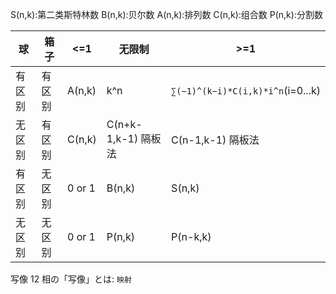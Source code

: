 S(n,k):第二类斯特林数
B(n,k):贝尔数
A(n,k):排列数
C(n,k):组合数
P(n,k):分割数

| 球     | 箱子   | <=1    | 无限制              | >=1                               |
| ------ | ------ | ------ | ------------------- | --------------------------------- |
| 有区别 | 有区别 | A(n,k) | k^n                 | `∑(−1)^(k−i)*C(i,k)*i^n`(i=0...k) |
| 无区别 | 有区别 | C(n,k) | C(n+k-1,k-1) 隔板法 | C(n-1,k-1) 隔板法                 |
| 有区别 | 无区别 | 0 or 1 | B(n,k)              | S(n,k)                            |
| 无区别 | 无区别 | 0 or 1 | P(n,k)              | P(n-k,k)                          |

写像 12 相の「写像」とは: `映射`
